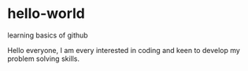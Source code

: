 # hello-world
learning basics of github

Hello everyone,
      I am every interested in coding and keen to develop my problem solving skills.
      
